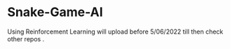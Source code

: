# Snake-Game-AI
Using Reinforcement Learning
will upload before 5/06/2022
till then check other repos .
